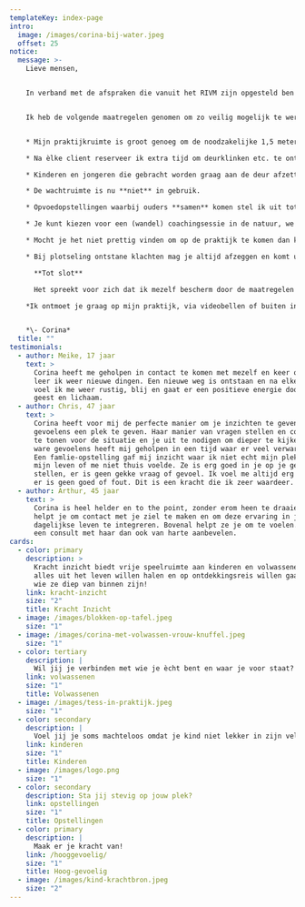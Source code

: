 ```yaml
---
templateKey: index-page
intro:
  image: /images/corina-bij-water.jpeg
  offset: 25
notice:
  message: >-
    Lieve mensen, 


    In verband met de afspraken die vanuit het RIVM zijn opgesteld ben ik vanaf heden weer beschikbaar voor jongeren (vanaf 12 jaar) en volwassenen. Kinderen onder de 12 jaar kunnen een afspraak maken vanaf 11 mei a.s.


    Ik heb de volgende maatregelen genomen om zo veilig mogelijk te werken;


    * Mijn praktijkruimte is groot genoeg om de noodzakelijke 1,5 meter afstand te bewaren.

    * Na èlke client reserveer ik extra tijd om deurklinken etc. te ontsmetten.

    * Kinderen en jongeren die gebracht worden graag aan de deur afzetten/ophalen. 

    * De wachtruimte is nu **niet** in gebruik.

    * Opvoedopstellingen waarbij ouders **samen** komen stel ik uit tot een later tijdstip.

    * Je kunt kiezen voor een (wandel) coachingsessie in de natuur, we spreken af in het bos, vraag naar de mogelijkheden!

    * Mocht je het niet prettig vinden om op de praktijk te komen dan kunnen via Skype of FaceTime een sessie plannen.

    * Bij plotseling ontstane klachten mag je altijd afzeggen en komt uiteraard de termijn van 24 uur vooraf melden te vervallen.

      **Tot slot**

      Het spreekt voor zich dat ik mezelf bescherm door de maatregelen op te volgen die door het RIVM gesteld zijn. Ik behoud mezelf ook het recht om afspraken af te zeggen wanneer ik zelf klachten krijg. 

    *Ik ontmoet je graag op mijn praktijk, via videobellen of buiten in de natuur. Pas goed op jezelf!*


    *\- Corina*
  title: ""
testimonials:
  - author: Meike, 17 jaar
    text: >
      Corina heeft me geholpen in contact te komen met mezelf en keer op keer
      leer ik weer nieuwe dingen. Een nieuwe weg is ontstaan en na elke sessie
      voel ik me weer rustig, blij en gaat er een positieve energie door mijn
      geest en lichaam.
  - author: Chris, 47 jaar
    text: >
      Corina heeft voor mij de perfecte manier om je inzichten te geven en je
      gevoelens een plek te geven. Haar manier van vragen stellen en compassie
      te tonen voor de situatie en je uit te nodigen om dieper te kijken naar de
      ware gevoelens heeft mij geholpen in een tijd waar er veel verwarring was.
      Een famlie-opstelling gaf mij inzicht waar ik niet echt mijn plek innam in
      mijn leven of me niet thuis voelde. Ze is erg goed in je op je gemak
      stellen, er is geen gekke vraag of gevoel. Ik voel me altijd erg veilig,
      er is geen goed of fout. Dit is een kracht die ik zeer waardeer. 
  - author: Arthur, 45 jaar
    text: >
      Corina is heel helder en to the point, zonder erom heen te draaien. Ze
      helpt je om contact met je ziel te maken en om deze ervaring in je
      dagelijkse leven te integreren. Bovenal helpt ze je om te voelen. Ik kan
      een consult met haar dan ook van harte aanbevelen.
cards:
  - color: primary
    description: >
      Kracht inzicht biedt vrije speelruimte aan kinderen en volwassenen die
      alles uit het leven willen halen en op ontdekkingsreis willen gaan naar
      wie ze diep van binnen zijn!
    link: kracht-inzicht
    size: "2"
    title: Kracht Inzicht
  - image: /images/blokken-op-tafel.jpeg
    size: "1"
  - image: /images/corina-met-volwassen-vrouw-knuffel.jpeg
    size: "1"
  - color: tertiary
    description: |
      Wil jij je verbinden met wie je ècht bent en waar je voor staat?
    link: volwassenen
    size: "1"
    title: Volwassenen
  - image: /images/tess-in-praktijk.jpeg
    size: "1"
  - color: secondary
    description: |
      Voel jij je soms machteloos omdat je kind niet lekker in zijn vel zit?
    link: kinderen
    size: "1"
    title: Kinderen
  - image: /images/logo.png
    size: "1"
  - color: secondary
    description: Sta jij stevig op jouw plek?
    link: opstellingen
    size: "1"
    title: Opstellingen
  - color: primary
    description: |
      Maak er je kracht van!
    link: /hooggevoelig/
    size: "1"
    title: Hoog-gevoelig
  - image: /images/kind-krachtbron.jpeg
    size: "2"
---
```

